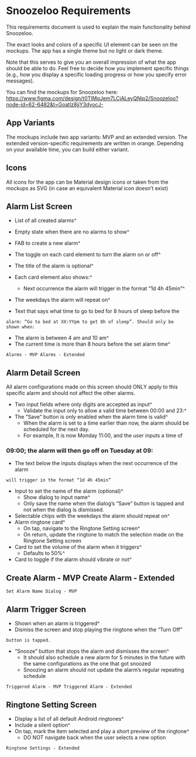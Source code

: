# Snoozeloo Requirements

This requirements document is used to explain the main functionality behind
Snoozeloo.

The exact looks and colors of a specific UI element can be seen on the
mockups. The app has a single theme but no light or dark theme.

Note that this serves to give you an overall impression of what the app
should be able to do. Feel free to decide how you implement specific things
(e.g., how you display a specific loading progress or how you specify error
messages).

You can find the mockups for Snoozeloo here: https://www.figma.com/design/t0TlMqJem7LCjALeyQNip2/Snoozeloo?node-id=62-6482&t=Goatlz8jjY3dyocJ-

## App Variants

The mockups include two app variants: MVP and an extended version. The
extended version-specific requirements are written in orange. Depending on
your available time, you can build either variant.

## Icons

All icons for the app can be Material design icons or taken from the mockups
as SVG (in case an equivalent Material icon doesnʼt exist)

## Alarm List Screen

- List of all created alarms^
- Empty state when there are no alarms to show^
- FAB to create a new alarm^
- The toggle on each card element to turn the alarm on or off^
- The title of the alarm is optional^
- Each card element also shows:^

  - Next occurrence the alarm will trigger in the format “1d 4h 45min”^

- The weekdays the alarm will repeat on^
- Text that says what time to go to bed for 8 hours of sleep before the

```
alarm: “Go to bed at XX:YYpm to get 8h of sleep”. Should only be
shown when:
```

- The alarm is between 4 am and 10 am^
- The current time is more than 8 hours before the set alarm time^

```
Alarms - MVP Alarms - Extended
```

## Alarm Detail Screen

All alarm configurations made on this screen should ONLY apply to this
specific alarm and should not affect the other alarms.

- Two input fields where only digits are accepted as input^
  - Validate the input only to allow a valid time between 00:00 and 23:^
- The “Save” button is only enabled when the alarm time is valid^
  - When the alarm is set to a time earlier than now, the alarm should be
    scheduled for the next day.
  - For example, It is now Monday 11:00, and the user inputs a time of

### 09:00; the alarm will then go off on Tuesday at 09:

- The text below the inputs displays when the next occurrence of the alarm

```
will trigger in the format “1d 4h 45min”
```

- Input to set the name of the alarm (optional)^
  - Show dialog to input name^
  - Only save the name when the dialog’s “Save” button is tapped and not
    when the dialog is dismissed.
- Selectable chips with the weekdays the alarm should repeat on^
- Alarm ringtone card^
  - On tap, navigate to the Ringtone Setting screen^
  - On return, update the ringtone to match the selection made on the
    Ringtone Setting screen
- Card to set the volume of the alarm when it triggers^
  - Defaults to 50%^
- Card to toggle if the alarm should vibrate or not^

## Create Alarm - MVP Create Alarm - Extended

```
Set Alarm Name Dialog - MVP
```

## Alarm Trigger Screen

- Shown when an alarm is triggered^
- Dismiss the screen and stop playing the ringtone when the “Turn Off”

```
button is tapped.
```

- “Snooze” button that stops the alarm and dismisses the screen^
  - It should also schedule a new alarm for 5 minutes in the future with the
    same configurations as the one that got snoozed
  - Snoozing an alarm should not update the alarm’s regular repeating
    schedule

```
Triggered Alarm - MVP Triggered Alarm - Extended
```

## Ringtone Setting Screen

- Display a list of all default Android ringtones^
- Include a silent option^
- On tap, mark the item selected and play a short preview of the ringtone^
  - DO NOT navigate back when the user selects a new option

```
Ringtone Settings - Extended
```
